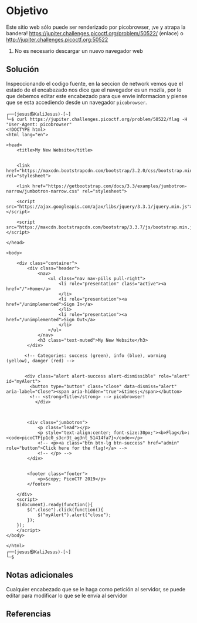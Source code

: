 # Objetivo

Este sitio web sólo puede ser renderizado por picobrowser, ¡ve y atrapa la bandera! https://jupiter.challenges.picoctf.org/problem/50522/ (enlace) o http://jupiter.challenges.picoctf.org:50522
1. No es necesario descargar un nuevo navegador web

## Solución

Inspeccionando el codigo fuente, en la seccion de network vemos que el estado de el encabezado nos dice que el navegador es un mozila, por lo que debemos editar este encabezado para que envie informacion y piense que se esta accediendo desde un navegador `picobrowser`.

```
┌──(jesus㉿KaliJesus)-[~]
└─$ curl https://jupiter.challenges.picoctf.org/problem/50522/flag -H "User-Agent: picobrowser"
<!DOCTYPE html>
<html lang="en">

<head>
    <title>My New Website</title>


    <link href="https://maxcdn.bootstrapcdn.com/bootstrap/3.2.0/css/bootstrap.min.css" rel="stylesheet">

    <link href="https://getbootstrap.com/docs/3.3/examples/jumbotron-narrow/jumbotron-narrow.css" rel="stylesheet">

    <script src="https://ajax.googleapis.com/ajax/libs/jquery/3.3.1/jquery.min.js"></script>

    <script src="https://maxcdn.bootstrapcdn.com/bootstrap/3.3.7/js/bootstrap.min.js"></script>

</head>

<body>

    <div class="container">
        <div class="header">
            <nav>
                <ul class="nav nav-pills pull-right">
                    <li role="presentation" class="active"><a href="/">Home</a>
                    </li>
                    <li role="presentation"><a href="/unimplemented">Sign In</a>
                    </li>
                    <li role="presentation"><a href="/unimplemented">Sign Out</a>
                    </li>
                </ul>
            </nav>
            <h3 class="text-muted">My New Website</h3>
        </div>
        
       <!-- Categories: success (green), info (blue), warning (yellow), danger (red) -->
       
       
       <div class="alert alert-success alert-dismissible" role="alert" id="myAlert">
         <button type="button" class="close" data-dismiss="alert" aria-label="Close"><span aria-hidden="true">&times;</span></button>
         <!-- <strong>Title</strong> --> picobrowser!
           </div>
     
     
     
        <div class="jumbotron">
            <p class="lead"></p>
            <p style="text-align:center; font-size:30px;"><b>Flag</b>: <code>picoCTF{p1c0_s3cr3t_ag3nt_51414fa7}</code></p>
            <!-- <p><a class="btn btn-lg btn-success" href="admin" role="button">Click here for the flag!</a> -->
            <!-- </p> -->
        </div>


        <footer class="footer">
            <p>&copy; PicoCTF 2019</p>
        </footer>

    </div>
    <script>
    $(document).ready(function(){
        $(".close").click(function(){
            $("myAlert").alert("close");
        });
    });
    </script>
</body>

</html>                                                                                                                                   
┌──(jesus㉿KaliJesus)-[~]
└─$ 

```
## Notas adicionales

Cualquier encabezado que se le haga como petición al servidor, se puede editar para modificar lo que se le envía al servidor
## Referencias


